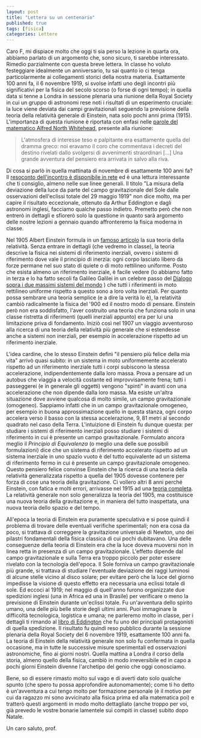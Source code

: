 ```yaml
---
layout: post
title: "Lettera su un centenario"
published: true
tags: [fisica]
categories: Lettere
---
```


Caro F, mi dispiace molto che oggi ti sia perso la lezione in quarta ora, abbiamo parlato di un
argomento che, sono sicuro, ti sarebbe interessato. Rimedio parzialmente con
questa breve lettera. In classe ho voluto festeggiare idealmente un
anniversario, tu sai quanto io ci tenga particolarmente ai collegamenti storici della nostra
materia. Esattamente 100 anni fa, il 6 novembre 1919, si svolse
infatti uno degli incontri più significativi per la fisica del secolo scorso (o
forse di ogni tempo); in quella data si tenne a Londra in sessione plenaria una
riunione della Royal Society in cui un gruppo di astronomi rese noti i risultati
di un esperimento cruciale: la luce viene deviata dai campi gravitazionali
seguendo la previsione della teoria della relatività generale di Einstein, nata
solo pochi anni prima (1915). L'importanza di questa riunione è riportata con
enfasi nelle [parole del matematico Alfred North
Whitehead](https://www.bollatiboringhieri.it/libri/alfred-n-whitehead-la-scienza-e-il-mondo-moderno-9788833926230/),  presente alla
riunione:

> L'atmosfera di interesse teso e palpitante era esattamente quella del dramma
> greco: noi eravamo il coro che commentava i decreti del destino rivelati dallo
> svolgersi di avvenimenti straordinari [...] Una grande avventura del pensiero
> era arrivata in salvo alla riva.

Di cosa si parlò in quella mattinata di novembre di esattamente 100 anni fa? Il
[resoconto dell'incontro è disponibile in
rete](https://royalsocietypublishing.org/doi/pdf/10.1098/rsta.1920.0009) ed è una lettura interessante che ti
consiglio, almeno nelle sue linee generali. Il titolo "La misura della
deviazione della luce da parte del campo gravitazionale del Sole dalle
osservazioni dell'eclissi totale del 29 maggio 1919" non dice molto, ma per
capire il risultato eccezionale, ottenuto da Arthur Eddington e dagli astronomi
inglesi, facciamo qualche passo indietro. Premetto però che non entrerò in
dettagli e sfiorerò solo la questione in quanto sarà argomento delle nostre
lezioni a gennaio quando affronteremo la fisica moderna in classe.

Nel 1905 Albert Einstein formula in un [famoso
articolo](https://einsteinpapers.press.princeton.edu/vol2-trans/154) la sua teoria della
relatività. Senza entrare in dettagli (che vedremo in classe), la teoria
descrive la fisica nei sistemi di riferimento inerziali, ovvero i sistemi di
riferimento dove vale il principio di inerzia: ogni corpo lasciato libero da
forze permane nel suo stato di quiete o di moto rettilineo uniforme. Posto che
esista almeno un riferimento inerziale, è facile vedere (lo abbiamo fatto in
terza e lo ha fatto secoli fa Galileo Galіlei in un celebre passo del [Dialogo
sopra i due massimi sistemi del mondo](https://archive.org/details/dialogodigalileo00gali)
) che tutti i
riferimenti in moto rettilineo uniforme rispetto a questo sono a loro volta
inerziali. Per quanto possa sembrare una teoria semplice (e a dire la verità lo
è), la relatività cambiò radicalmente la fisica del '900 ed il nostro modo di
pensare. Einstein però non era soddisfatto, l'aver costruito una teoria che
funziona solo in una classe ristretta di riferimenti (quelli inerziali appunto)
era per lui una limitazione priva di fondamento. Iniziò così nel 1907 un viaggio
avventuroso alla ricerca di una teoria della relatività più generale che si
estendesse anche a sistemi non inerziali, per esempio in accelerazione rispetto
ad un riferimento inerziale. 

L'idea cardine, che lo stesso Einstein definì "il pensiero più felice della mia
vita" arrivò quasi subito: in un sistema in moto uniformemente accelerato
rispetto ad un riferimento inerziale tutti i corpi subiscono la stessa
accelerazione, indipendentemente dalla loro massa. Prova a pensare ad un autobus
che viaggia a velocità costante ed improvvisamente frena; tutti i passeggerei (e
in generale gli oggetti) vengono "spinti" in avanti con una accelerazione che
non dipende dalla loro massa. Ma esiste un'altra situazione dove avviene
qualcosa di molto simile, un campo gravitazionale (omogeneo). Sappiamo infatti
che in un campo gravitazionale omogeneo, per esempio in buona approssimazione
quello in questa stanza, ogni corpo accelera verso il basso con la stessa
accelerazione, $9,81$ metri al secondo quadrato nel caso della Terra.
L'intuizione di Einstein fu dunque questa: per studiare i sistemi di riferimento
inerziali posso studiare i sistemi di riferimento in cui è presente un campo
gravitazionale. Formulato ancora meglio il *Principio di Equivalenza* (o meglio
una delle sue possibili formulazioni) dice che un sistema di riferimento
accelerato rispetto ad un sistema inerziale in uno spazio vuoto è del tutto
equivalente ad un sistema di riferimento fermo in cui è presente un campo
gravitazionale omogeneo. Questo pensiero felice convinse Einstein che la ricerca
di una teoria della relatività generalizzata rispetto a quella del 1905 dovesse
contenere per forza di cose una teoria della gravitazione. Ci vollero altri 8
anni perché Einstein, con fatica e molti errori, arrivasse nel 1915 ad una
[teoria completa](https://einsteinpapers.press.princeton.edu/vol6-trans/158). La relatività generale non solo generalizza la teoria del 1905,
ma costituisce una nuova teoria della gravitazione e, in maniera del tutto
inaspettata, una nuova teoria dello spazio e del tempo. 

All'epoca la teoria di Einstein era puramente speculativa e si pose quindi il
problema di trovare delle eventuali verifiche sperimentali; non era cosa da
poco, si trattava di correggere la gravitazione universale di Newton, uno dei
pilastri fondamentali della fisica classica di cui pochi dubitavano. Una delle conseguenze della teoria
di Einstein era che la luce doveva muoversi non in linea retta in presenza di un
campo gravitazionale. L'effetto dipende dal campo gravitazionale e sulla Terra
era troppo piccolo per poter essere rivelato con la tecnologia dell'epoca. Il
Sole forniva un campo gravitazionale più grande, si trattava di studiare
l'eventuale deviazione dei raggi luminosi di alcune stelle vicino al disco
solare; per evitare però che la luce del giorno impedisse la visione di questo
effetto era necessaria una eclissi totale di sole. Ed eccoci al 1919; nel maggio
di quell'anno furono organizzate due spedizioni inglesi (una in Africa ed una in Brasile)
per verificare o meno la previsione di Einstein durante un'eclissi totale. Fu
un'avventura dello spirito umano, una delle più belle storie degli ultimi anni.
Puoi immaginare la difficoltà tecnologica, logistica e umana;
ne parleremo molto in classe, per i dettagli ti rimando al [libro di Eddington](https://www.bollatiboringhieri.it/autori/arthur-s-eddington/)
che fu uno dei principali protagonisti di quella spedizione. Il risultato fu
quindi reso pubblico durante la sessione plenaria della Royal Society del 6
novembre 1919, esattamente 100 anni fa. La teoria di Einstein della relatività
generale non solo fu confermata in quella occasione, ma in tutte le successive
misure sperimentali ed osservazioni astronomiche, fino ai giorni nostri. Quella
mattina a Londra il corso della storia, almeno quello della fisica, cambiò in
modo irreversibile ed in capo a pochi giorni Einstein divenne l'archetipo del 
genio che oggi conosciamo.

Bene, so di essere rimasto molto sul vago e di averti dato solo qualche spunto
(che spero tu possa approfondire autonomamente); come ti ho detto è un'avventura
a cui tengo molto per formazione personale (è il motivo per cui da ragazzo mi
sono avvicinato alla fisica prima ed alla matematica poi) e tratterò questi
argomenti in modo molto dettagliato (anche troppo per voi, già prevedo le vostre
bonarie lamentele sui compiti in classe) subito dopo Natale.

Un caro saluto, prof.

